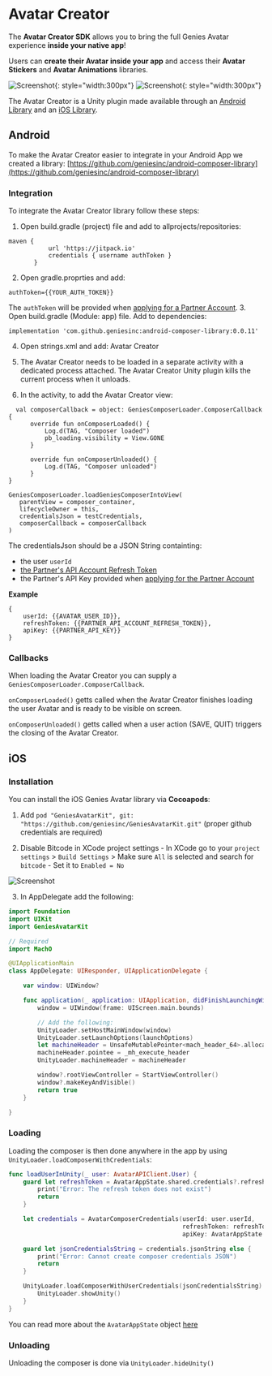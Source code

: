 # Avatar Creator 

The **Avatar Creator SDK** allows you to bring the full Genies Avatar experience **inside your native app**! 
 
Users can **create their Avatar inside your app** and access their **Avatar Stickers** and **Avatar Animations** libraries.

![Screenshot](img/ss_choose_gender.jpg){: style="width:300px"}
![Screenshot](img/ss_avatar_creator.jpg){: style="width:300px"}

The Avatar Creator is a Unity plugin made available through an [Android Library](#android) and an [iOS Library](#ios). 

## Android

To make the Avatar Creator easier to integrate in your Android App we created a library: [https://github.com/geniesinc/android-composer-library](https://github.com/geniesinc/android-composer-library)

### Integration
To integrate the Avatar Creator library follow these steps: 

1. Open build.gradle (project) file and add to allprojects/repositories:
 ```
 maven {
            url 'https://jitpack.io'
            credentials { username authToken }
        }
 ```
 2. Open gradle.proprties and add: 
 ```
 authToken={{YOUR_AUTH_TOKEN}}
 ```
 The `authToken` will be provided when [applying for a Partner Account](index.md#step-one-apply-for-a-partner-account).
 3. Open build.gradle (Module: app) file. Add to dependencies: 
 ```
 implementation 'com.github.geniesinc:android-composer-library:0.0.11'
 ```
 4. Open strings.xml and add:
 <string name="game_view_content_description">Avatar Creator</string>
 
 5. The Avatar Creator needs to be loaded in a separate activity with a dedicated process attached. The Avatar Creator Unity plugin kills the current process when it unloads.

 6. In the activity, to add the Avatar Creator view:
```
  val composerCallback = object: GeniesComposerLoader.ComposerCallback {
      override fun onComposerLoaded() {
          Log.d(TAG, "Composer loaded")
          pb_loading.visibility = View.GONE
      }

      override fun onComposerUnloaded() {
          Log.d(TAG, "Composer unloaded")
      }
}

GeniesComposerLoader.loadGeniesComposerIntoView(
   parentView = composer_container,
   lifecycleOwner = this,
   credentialsJson = testCredentials,
   composerCallback = composerCallback
)
```

The credentialsJson should be a JSON String containting: 

 - the user `userId`
 - [the Partner's API Account Refresh Token](authentication.md#partner-api-account-sign-in)
 - the Partner's API Key provided when [applying for the Partner Account](index.md#step-one-apply-for-a-partner-account)

**Example**
```
{
    userId: {{AVATAR_USER_ID}},
    refreshToken: {{PARTNER_API_ACCOUNT_REFRESH_TOKEN}},
    apiKey: {{PARTNER_API_KEY}}
}
```

### Callbacks

When loading the Avatar Creator you can supply a `GeniesComposerLoader.ComposerCallback`. 

`onComposerLoaded()` getts called when the Avatar Creator finishes loading the user Avatar and is ready to be visible on screen. 

`onComposerUnloaded()` getts called when a user action (SAVE, QUIT) triggers the closing of the Avatar Creator. 

## iOS

### Installation

You can install the iOS Genies Avatar library via **Cocoapods**:

1. Add `pod "GeniesAvatarKit", git: "https://github.com/geniesinc/GeniesAvatarKit.git"` (proper github credentials are
   required)

2. Disable Bitcode in XCode project settings - In XCode go to your `project settings` > `Build Settings` > Make
   sure `All` is selected and search for `bitcode` - Set it to `Enabled = No`

![Screenshot](img/disable_bitcode.png)

3. In AppDelegate add the following:

```swift
import Foundation
import UIKit
import GeniesAvatarKit

// Required
import MachO

@UIApplicationMain
class AppDelegate: UIResponder, UIApplicationDelegate {

    var window: UIWindow?

    func application(_ application: UIApplication, didFinishLaunchingWithOptions launchOptions: [UIApplication.LaunchOptionsKey : Any]?) -> Bool {
        window = UIWindow(frame: UIScreen.main.bounds)

        // Add the following:
        UnityLoader.setHostMainWindow(window)
        UnityLoader.setLaunchOptions(launchOptions)        
        let machineHeader = UnsafeMutablePointer<mach_header_64>.allocate(capacity: 1)
        machineHeader.pointee = _mh_execute_header
        UnityLoader.machineHeader = machineHeader

        window?.rootViewController = StartViewController()
        window?.makeKeyAndVisible()
        return true
    }

}
```

### Loading

Loading the composer is then done anywhere in the app by using `UnityLoader.loadComposerWithCredentials`:

```swift
func loadUserInUnity(_ user: AvatarAPIClient.User) {
    guard let refreshToken = AvatarAppState.shared.credentials?.refreshToken else {
        print("Error: The refresh token does not exist")
        return
    }

    let credentials = AvatarComposerCredentials(userId: user.userId,
                                                refreshToken: refreshToken,
                                                apiKey: AvatarAppState.shared.client.apiConfig.apiKey)

    guard let jsonCredentialsString = credentials.jsonString else {
        print("Error: Cannot create composer credentials JSON")
        return
    }

    UnityLoader.loadComposerWithUserCredentials(jsonCredentialsString) {
        UnityLoader.showUnity()
    }
}
```

You can read more about the `AvatarAppState` object [here](ios.md#state)

### Unloading

Unloading the composer is done via `UnityLoader.hideUnity()`